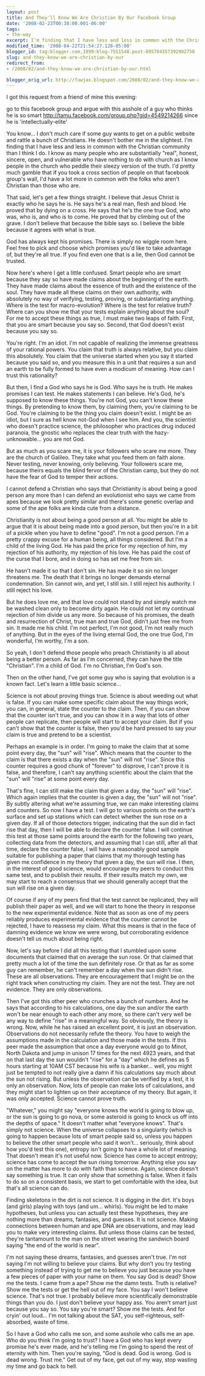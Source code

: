 ```yaml
---
layout: post
title: And They'll Know We Are Christian By Our Facebook Group
date: '2008-02-23T00:38:00.001-06:00'
tags:
- the-way
excerpt: I'm finding that I have less and less in common with the Christian community than I think I do.
modified_time: '2008-04-22T21:54:27.128-05:00'
blogger_id: tag:blogger.com,1999:blog-7551548.post-895784357392902758
slug: and-they-know-we-are-christian-by-our
redirect_from: 
- /2008/02/and-they-know-we-are-christian-by-our.html

blogger_orig_url: http://fuwjax.blogspot.com/2008/02/and-they-know-we-are-christian-by-our.html
---
```


I got this request from a friend of mine this evening:

go to this facebook group
and argue with this asshole of a guy who thinks he is so smart
http://tamu.facebook.com/group.php?gid=4549214266
since he is 'intellectually-elite'

You know... I don't much care if some guy wants to get on a public website and rattle a bunch of Christians. He doesn't bother me in the slightest. I'm finding that I have less and less in common with the Christian community than I think I do. I know as many people who are substantially "real", honest, sincere, open, and vulnerable who have nothing to do with church as I know people in the church who peddle their sleezy version of the truth. I'd pretty much gamble that if you took a cross section of people on that facebook group's wall, I'd have a lot more in common with the folks who aren't Christian than those who are.

That said, let's get a few things straight. I believe that Jesus Christ is exactly who he says he is. He says he's a real man, flesh and blood. He proved that by dying on a cross. He says that he's the one true God, who was, who is, and who is to come. He proved that by climbing out of the grave. I don't believe that because the bible says so. I believe the bible because it agrees with what is true.

God has always kept his promises. There is simply no wiggle room here. Feel free to pick and choose which promises you'd like to take advantage of, but they're all true. If you find even one that is a lie, then God cannot be trusted.

Now here's where I get a little confused. Smart people who are smart because they say so have made claims about the beginning of the earth. They have made claims about the essence of truth and the existence of the soul. They have made all these claims on their own authority, with absolutely no way of verifying, testing, proving, or substantiating anything. Where is the test for macro-evolution? Where is the test for relative truth? Where can you show me that your tests explain anything about the soul? For me to accept these things as true, I must make two leaps of faith. First, that you are smart because you say so. Second, that God doesn't exist because you say so.

You're right. I'm an idiot. I'm not capable of realizing the immense greatness of your rational powers. You claim that truth is always relative, but you claim this absolutely. You claim that the universe started when you say it started because you said so, and you measure this in a unit that requires a sun and an earth to be fully formed to have even a modicum of meaning. How can I trust this rationality?

But then, I find a God who says he is God. Who says he is truth. He makes promises I can test. He makes statements I can believe. He's God, he's supposed to know these things. You're not God, you can't know these things. By pretending to know them, by claiming them, you're claiming to be God. You're claiming to be the thing you claim doesn't exist. I might be an idiot, but I sure as hell know not-God when I see him. And you, the scientist who doesn't practice science, the philosopher who practices drug induced paranoia, the gnostic who replaces the clear truth with the hazy-unknowable... you are not God.

But as much as you scare me, it is your followers who scare me more. They are the church of Galileo. They take what you feed them on faith alone. Never testing, never knowing, only believing. Your followers scare me, because theirs equals the blind fervor of the Christian camp, but they do not have the fear of God to temper their actions.

I cannot defend a Christian who says that Christianity is about being a good person any more than I can defend an evolutionist who says we came from apes because we look pretty similar and there's some genetic overlap and some of the ape folks are kinda cute from a distance. 

Christianity is not about being a good person at all. You might be able to argue that it is about being made into a good person, but then you're in a bit of a pickle when you have to define "good". I'm not a good person. I'm a pretty crappy excuse for a human being, all things considered. But I'm a child of the living God. He has paid the price for my rejection of him, my rejection of his authority, my rejection of his love. He has paid the cost of the curse that I bore, and in doing so has set me free from sin.

He hasn't made it so that I don't sin. He has made it so sin no longer threatens me. The death that it brings no longer demands eternal condemnation. Sin cannot win, and yet, I still sin. I still reject his authority. I still reject his love.

But he does love me, and that love could not stand by and simply watch me be washed clean only to become dirty again. He could not let my continual rejection of him divide us any more. So because of his promises, the death and resurrection of Christ, true man and true God, didn't just free me from sin. It made me his child. I'm not perfect, I'm not good, I'm not really much of anything. But in the eyes of the living eternal God, the one true God, I'm wonderful, I'm worthy, I'm a son.

So yeah, I don't defend those people who preach Christianity is all about being a better person. As far as I'm concerned, they can have the title "Christian". I'm a child of God. I'm no Christian, I'm God's son.

Then on the other hand, I've got some guy who is saying that evolution is a known fact. Let's learn a little basic science...

Science is not about proving things true. Science is about weeding out what is false. If you can make some specific claim about the way things work, you can, in general, state the counter to the claim. Then, if you can show that the counter isn't true, and you can show it in a way that lots of other people can replicate, then people will start to accept your claim. But if you can't show that the counter is false, then you'd be hard pressed to say your claim is true and pretend to be a scientist.

Perhaps an example is in order. I'm going to make the claim that at some point every day, the "sun" will "rise". Which means that the counter to the claim is that there exists a day when the "sun" will not "rise". Since this counter requires a good chunk of "forever" to disprove, I can't prove it is false, and therefore, I can't say anything scientific about the claim that the "sun" will "rise" at some point every day.

That's fine, I can still make the claim that given a day, the "sun" will "rise". Which again implies that the counter is given a day, the "sun" will not "rise". By subtly altering what we're assuming true, we can make interesting claims and counters. So now I have a test. I will go to various points on the earth's surface and set up stations which can detect whether the sun rose on a given day. If all of those detectors trigger, indicating that the sun did in fact rise that day, then I will be able to declare the counter false. I will continue this test at those same points around the earth for the following two years, collecting data from the detectors, and assuming that I can still, after all that time, declare the counter false, I will have a reasonably good sample suitable for publishing a paper that claims that my thorough testing has given me confidence in my theory that given a day, the sun will rise. I then, in the interest of good science, would encourage my peers to conduct this same test, and to publish their results. If their results match my own, we may start to reach a consensus that we should generally accept that the sun will rise on a given day.

Of course if any of my peers find that the test cannot be replicated, they will publish their paper as well, and we will start to hone the theory in response to the new experimental evidence. Note that as soon as one of my peers reliably produces experimental evidence that the counter cannot be rejected, I have to reassess my claim. What this means is that in the face of damning evidence we know we were wrong, but corroborating evidence doesn't tell us much about being right.

Now, let's say before I did all this testing that I stumbled upon some documents that claimed that on average the sun rose. Or that claimed that pretty much a lot of the time the sun definitely rose. Or that as far as some guy can remember, he can't remember a day when the sun didn't rise. These are all observations. They are encouragement that I might be on the right track when constructing my claim. They are not the test. They are not evidence. They are only observations.

Then I've got this other peer who crunches a bunch of numbers. And he says that according to his calculations, one day the sun and/or the earth won't be near enough to each other any more, so there can't very well be any way to define "rise" in a meaningful way. So obviously, the theory is wrong. Now, while he has raised an excellent point, it is just an observation. Observations do not necessarily refute the theory. You have to weigh the assumptions made in the calculation and those made in the tests. If this peer made the assumption that once a day everyone would go to Minot, North Dakota and jump in unison 17 times for the next 4923 years, and that on that last day the sun wouldn't "rise" for a "day" which he defines as 5 hours starting at 10AM CST because his wife is a banker... well, you might just be tempted to not really give a damn if his calculations say much about the sun not rising. But unless the observation can be verified by a test, it is only an observation. Now, lots of people can make lots of calculations, and they might start to lighten up on their acceptance of my theory. But again, it was only accepted. Science cannot prove truth.

"Whatever," you might say "everyone knows the world is going to blow up, or the sun is going to go nova, or some asteroid is going to knock us off into the depths of space." It doesn't matter what "everyone knows". That's simply not science. When the universe collapses to a singularity (which is going to happen because lots of smart people said so, unless you happen to believe the other smart people who said it won't... seriously, think about how you'd test this one), entropy isn't going to have a whole lot of meaning. That doesn't mean it's not useful now. Science has come to accept entropy; science has come to accept the sun rising tomorrow. Anything else you say on the matter has more to do with faith than science. Again, science doesn't say something is true. It can only show that something is false. When it fails to do so on a consistent basis, we start to get comfortable with the idea, but that's all science can do.

Finding skeletons in the dirt is not science. It is digging in the dirt. It's boys (and girls) playing with toys (and um... whirls). You might be led to make hypotheses, but unless you can actually test these hypotheses, they are nothing more than dreams, fantasies, and guesses. It is not science. Making connections between human and ape DNA are observations, and may lead you to make very interesting claims. But unless those claims can be tested, they're tantamount to the man on the street wearing the sandwich board saying "the end of the world is near".

I'm not saying these dreams, fantasies, and guesses aren't true. I'm not saying I'm not willing to believe your claims. But why don't you try testing something instead of trying to get me to believe you just because you have a few pieces of paper with your name on them. You say God is dead? Show me the tests. I came from a ape? Show me the damn tests. Truth is relative? Show me the tests or get the hell out of my face. You say I won't believe science. That's not true. I probably believe more scientifically demonstrable things than you do. I just don't believe your happy ass. You aren't smart just because you say so. You say you're smart? Show me the tests. And for cryin' out loud... I'm not talking about the SAT, you self-righteous, self-absorbed, waste of time. 

So I have a God who calls me son, and some asshole who calls me an ape. Who do you think I'm going to trust? I have a God who has kept every promise he's ever made, and he's telling me I'm going to spend the rest of eternity with him. Then you're saying, "God is dead. God is wrong. God is dead wrong. Trust me." Get out of my face, get out of my way, stop wasting my time and go back to hell.